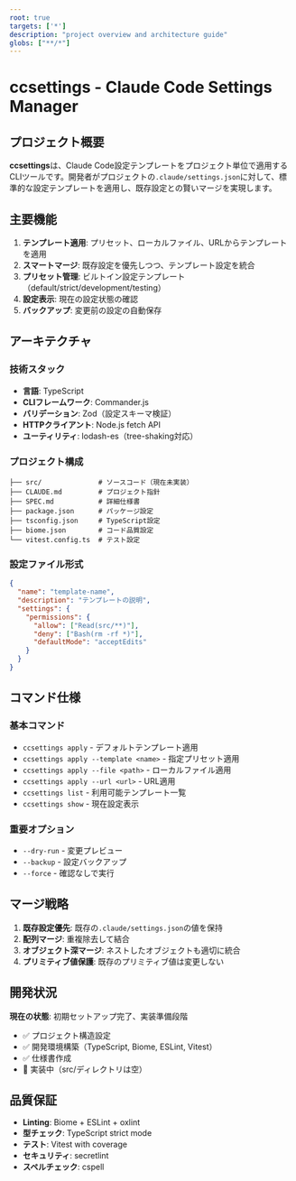 ```yaml
---
root: true
targets: ['*']
description: "project overview and architecture guide"
globs: ["**/*"]
---
```


# ccsettings - Claude Code Settings Manager

## プロジェクト概要

**ccsettings**は、Claude Code設定テンプレートをプロジェクト単位で適用するCLIツールです。開発者がプロジェクトの`.claude/settings.json`に対して、標準的な設定テンプレートを適用し、既存設定との賢いマージを実現します。

## 主要機能

1. **テンプレート適用**: プリセット、ローカルファイル、URLからテンプレートを適用
2. **スマートマージ**: 既存設定を優先しつつ、テンプレート設定を統合
3. **プリセット管理**: ビルトイン設定テンプレート（default/strict/development/testing）
4. **設定表示**: 現在の設定状態の確認
5. **バックアップ**: 変更前の設定の自動保存

## アーキテクチャ

### 技術スタック
- **言語**: TypeScript
- **CLIフレームワーク**: Commander.js  
- **バリデーション**: Zod（設定スキーマ検証）
- **HTTPクライアント**: Node.js fetch API
- **ユーティリティ**: lodash-es（tree-shaking対応）

### プロジェクト構成
```
├── src/              # ソースコード（現在未実装）
├── CLAUDE.md         # プロジェクト指針
├── SPEC.md           # 詳細仕様書
├── package.json      # パッケージ設定
├── tsconfig.json     # TypeScript設定
├── biome.json        # コード品質設定
└── vitest.config.ts  # テスト設定
```

### 設定ファイル形式
```json
{
  "name": "template-name",
  "description": "テンプレートの説明", 
  "settings": {
    "permissions": {
      "allow": ["Read(src/**)"],
      "deny": ["Bash(rm -rf *)"],
      "defaultMode": "acceptEdits"
    }
  }
}
```

## コマンド仕様

### 基本コマンド
- `ccsettings apply` - デフォルトテンプレート適用
- `ccsettings apply --template <name>` - 指定プリセット適用  
- `ccsettings apply --file <path>` - ローカルファイル適用
- `ccsettings apply --url <url>` - URL適用
- `ccsettings list` - 利用可能テンプレート一覧
- `ccsettings show` - 現在設定表示

### 重要オプション
- `--dry-run` - 変更プレビュー
- `--backup` - 設定バックアップ  
- `--force` - 確認なしで実行

## マージ戦略

1. **既存設定優先**: 既存の`.claude/settings.json`の値を保持
2. **配列マージ**: 重複除去して結合
3. **オブジェクト深マージ**: ネストしたオブジェクトも適切に統合
4. **プリミティブ値保護**: 既存のプリミティブ値は変更しない

## 開発状況

**現在の状態**: 初期セットアップ完了、実装準備段階
- ✅ プロジェクト構造設定
- ✅ 開発環境構築（TypeScript, Biome, ESLint, Vitest）
- ✅ 仕様書作成
- 🚧 実装中（src/ディレクトリは空）

## 品質保証

- **Linting**: Biome + ESLint + oxlint
- **型チェック**: TypeScript strict mode
- **テスト**: Vitest with coverage
- **セキュリティ**: secretlint
- **スペルチェック**: cspell

